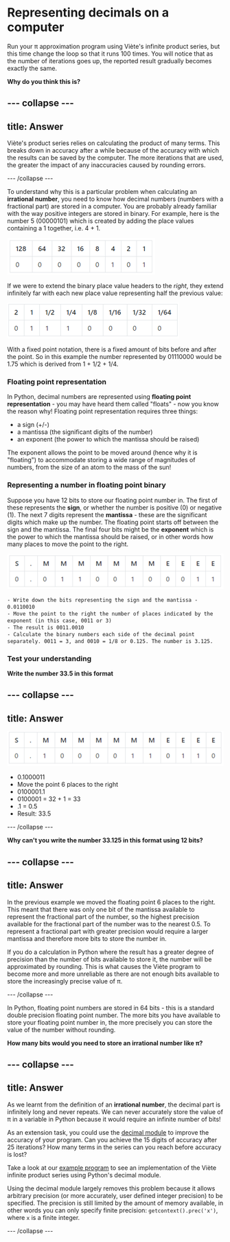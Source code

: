 # Representing decimals on a computer

Run your π approximation program using Viète's infinite product series, but this time change the loop so that it runs 100 times. You will notice that as the number of iterations goes up, the reported result gradually becomes exactly the same.

**Why do you think this is?**

--- collapse ---
---
title: Answer
---
Viète's product series relies on calculating the product of many terms. This breaks down in accuracy after a while because of the accuracy with which the results can be saved by the computer. The more iterations that are used, the greater the impact of any inaccuracies caused by rounding errors.

--- /collapse ---

To understand why this is a particular problem when calculating an **irrational number**, you need to know how decimal numbers (numbers with a fractional part) are stored in a computer. You are probably already familiar with the way positive integers are stored in binary. For example, here is the number 5 (00000101) which is created by adding the place values containing a 1 together, i.e. 4 + 1.

![Binary](images/binary-positive.png)

If we were to extend the binary place value headers to the _right_, they extend infinitely far with each new place value representing half the previous value:

![Binary fixed point](images/binary-fixed-point.png)

With a fixed point notation, there is a fixed amount of bits before and after the point. So in this example the number represented by 01110000 would be 1.75 which is derived from 1 + 1/2 + 1/4.

### Floating point representation

In Python, decimal numbers are represented using **floating point representation** - you may have heard them called "floats" - now you know the reason why! Floating point representation requires three things:

- a sign (+/-)
- a mantissa (the significant digits of the number)
- an exponent (the power to which the mantissa should be raised)

The exponent allows the point to be moved around (hence why it is "floating") to accommodate storing a wide range of magnitudes of numbers, from the size of an atom to the mass of the sun!

### Representing a number in floating point binary

Suppose you have 12 bits to store our floating point number in. The first of these represents the **sign**, or whether the number is positive (0) or negative (1). The next 7 digits represent the **mantissa** - these are the significant digits which make up the number. The floating point starts off between the sign and the mantissa. The final four bits might be the **exponent** which is the power to which the mantissa should be raised, or in other words how many places to move the point to the right.

![Binary floating point](images/binary-floating-point.png)

    - Write down the bits representing the sign and the mantissa - 0.0110010
    - Move the point to the right the number of places indicated by the exponent (in this case, 0011 or 3)
    - The result is 0011.0010
    - Calculate the binary numbers each side of the decimal point separately. 0011 = 3, and 0010 = 1/8 or 0.125. The number is 3.125.

### Test your understanding

**Write the number 33.5 in this format**

--- collapse ---
---
title: Answer
---
![Binary](images/binary-floating-point-answer.png)

- 0.1000011
- Move the point 6 places to the right
- 0100001.1
- 0100001 = 32 + 1 = 33
- .1 = 0.5
- Result: 33.5

--- /collapse ---

**Why can't you write the number 33.125 in this format using 12 bits?**

--- collapse ---
---
title: Answer
---
In the previous example we moved the floating point 6 places to the right. This meant that there was only one bit of the mantissa available to represent the fractional part of the number, so the highest precision available for the fractional part of the number was to the nearest 0.5. To represent a fractional part with greater precision would require a larger mantissa and therefore more bits to store the number in.

If you do a calculation in Python where the result has a greater degree of precision than the number of bits available to store it, the number will be approximated by rounding. This is what causes the Viète program to become more and more unreliable as there are not enough bits available to store the increasingly precise value of π.

--- /collapse ---

In Python, floating point numbers are stored in 64 bits - this is a standard double precision floating point number. The more bits you have available to store your floating point number in, the more precisely you can store the value of the number without rounding.

**How many bits would you need to store an irrational number like π?**

--- collapse ---
---
title: Answer
---
As we learnt from the definition of an **irrational number**, the decimal part is infinitely long and never repeats. We can never accurately store the value of π in a variable in Python because it would require an infinite number of bits!

As an extension task, you could use the [decimal module](https://docs.python.org/3/library/decimal.html?highlight=decimal#module-decimal) to improve the accuracy of your program. Can you achieve the 15 digits of accuracy after 25 iterations? How many terms in the series can you reach before accuracy is lost?

Take a look at our [example program](code/pi_viete.py) to see an implementation of the Viète infinite product series using Python's decimal module.

Using the decimal module largely removes this problem because it allows arbitrary precision (or more accurately, user defined integer precision) to be specified. The precision is still limited by the amount of memory available, in other words you can only specify finite precision: `getcontext().prec('x')`, where `x` is a finite integer.

--- /collapse ---
